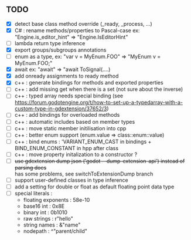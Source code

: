 ## TODO
- [x] detect base class method override (_ready, _process, ...)
- [x] C# : rename methods/properties to Pascal-case ex: "Engine.is_editor_hint" => "Engine.IsEditorHint"
- [ ] lambda return type inference
- [x] export groups/subgroups annotations
- [ ] enum as a type, ex: "var v = MyEnum.FOO" => "MyEnum v = MyEnum.FOO;"
- [x] await ex: "await" => "await ToSignal(....)
- [x] add onready assignments to ready method
- [x] c++ : generate bindings for methods and exported properties
- [ ] c++ : add missing get when there is a set (not sure about the inverse) 
- [ ] c++ : typed array needs special binding (see https://forum.godotengine.org/t/how-to-set-up-a-typedarray-with-a-custom-type-in-gdextension/37652/3)
- [ ] c++ : add bindings for overloaded methods
- [ ] c++ : automatic includes based on member types
- [ ] c++ : move static member initilisation into cpp
- [ ] c++ : better enum support (enum.value => class::enum::value)
- [ ] c++ : bind enums : 'VARIANT_ENUM_CAST in bindings + BIND_ENUM_CONSTANT in hpp after class
- [ ] c++ : move property initalization to a constructor ?  
- [ ] <del>use gdextension dump json ('godot --dump-extension-api') instead of parsing docs</del>  
      has some problems, see switchToExtensionDump branch
- [ ] support user-defined classes in type inference
- [ ] add a setting for double or float as default floating point data type
- [ ] special literals :
  * floating exponents : 58e-10
  * base16 int : 0x8E
  * binary int : 0b1010
  * raw strings : r"hello"
  * string names : &"name"
  * nodepath : ^"parent/child"
